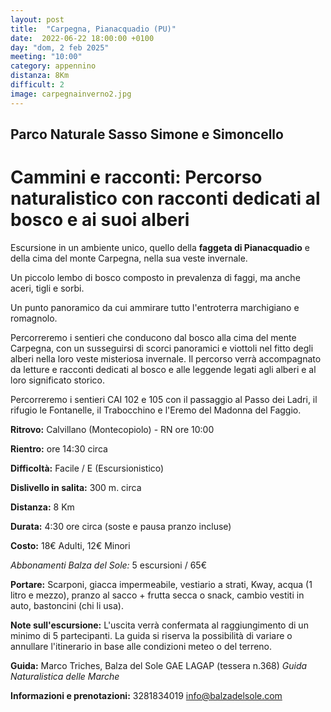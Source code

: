 ```yaml
---
layout: post
title:  "Carpegna, Pianacquadio (PU)"
date:  2022-06-22 18:00:00 +0100
day: "dom, 2 feb 2025"
meeting: "10:00"
category: appennino 
distanza: 8Km
difficult: 2
image: carpegnainverno2.jpg
---
```


## Parco Naturale Sasso Simone e Simoncello

# Cammini e racconti: Percorso naturalistico con racconti dedicati al bosco e ai suoi alberi 

Escursione in un ambiente unico, quello della **faggeta di Pianacquadio** e della cima del monte Carpegna, nella sua veste invernale.

Un piccolo lembo di bosco composto in prevalenza di faggi, ma anche aceri, tigli e sorbi. 

Un punto panoramico da cui ammirare tutto l'entroterra marchigiano e romagnolo.


Percorreremo i sentieri che conducono dal bosco alla cima del mente Carpegna, con un susseguirsi di scorci panoramici e viottoli nel fitto degli alberi nella loro veste misteriosa invernale.
Il percorso verrà accompagnato da letture e racconti dedicati al bosco e alle leggende legati agli alberi e al loro significato storico.

Percorreremo i sentieri CAI 102 e 105 con il passaggio al Passo dei Ladri, il rifugio le Fontanelle, il Trabocchino e l'Eremo del Madonna del Faggio.


**Ritrovo:** Calvillano (Montecopiolo) - RN ore 10:00

**Rientro:** ore 14:30 circa 

**Difficoltà:** Facile / E (Escursionistico)

**Dislivello in salita:**  300 m. circa

**Distanza:** 8 Km

**Durata:** 4:30 ore circa (soste e pausa pranzo incluse)

**Costo:** 18€ Adulti, 12€ Minori

*Abbonamenti Balza del Sole:* 5 escursioni / 65€

**Portare:** Scarponi, giacca impermeabile, vestiario a strati, Kway, acqua (1 litro e mezzo), pranzo al sacco + frutta secca o snack, cambio vestiti in auto, bastoncini (chi li usa). 

**Note sull'escursione:** L'uscita verrà confermata al raggiungimento di un minimo di 5 partecipanti. La guida si riserva la possibilità di variare o annullare l'itinerario in base alle condizioni meteo o del terreno.


**Guida:** Marco Triches, Balza del Sole GAE LAGAP (tessera n.368)
*Guida Naturalistica delle Marche*

**Informazioni e prenotazioni:** 3281834019 info@balzadelsole.com
